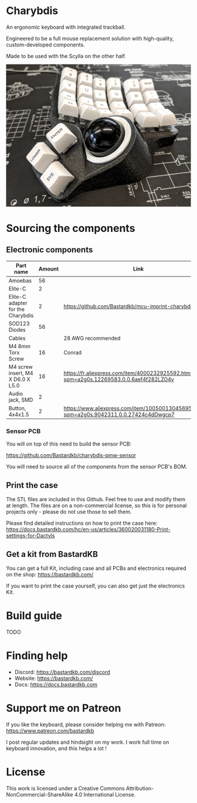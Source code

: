 # Charybdis


An ergonomic keyboard with integrated trackball.

Engineered to be a full mouse replacement solution with high-quality, custom-developed components.

Made to be used with the Scylla on the other half.

![](pics/1aa.png)

# Sourcing the components

## Electronic components


| Part name                         | Amount | Link                                                                                    |
| --------------------------------- | ------ | --------------------------------------------------------------------------------------- |
| Amoebas                           | 56     |                                                                                         |
| Elite-C                           | 2      |                                                                                         |
| Elite-C adapter for the Charybdis          | 2      | https://github.com/Bastardkb/mcu-imprint-charybdis                                          |
| SOD123 Diodes                     | 56     |                                                                                         |
| Cables                            |        | 28 AWG recommended                                                                      |
| M4 8mm Torx Screw                 | 16     | Conrad                                                                                  |
| M4 screw insert, M4 X D6.0 X L5.0 | 16     | https://fr.aliexpress.com/item/4000232925592.html?spm=a2g0s.12269583.0.0.6aef4f282LZO4v |
| Audio jack, SMD                   | 2      |                                                                                         |
| Button, 4x4x1.5                   | 2      | https://www.aliexpress.com/item/1005001304569553.html?spm=a2g0s.9042311.0.0.27424c4dDwgcp7 |


### Sensor PCB

You will on top of this need to build the sensor PCB:

https://github.com/Bastardkb/charybdis-pmw-sensor

You will need to source all of the components from the sensor PCB's BOM.

## Print the case

The STL files are included in this Github.
Feel free to use and modify them at length. The files are on a non-commercial license, so this is for personal projects only - please do not use those to sell them.

Please find detailed instructions on how to print the case here:
https://docs.bastardkb.com/hc/en-us/articles/360020031180-Print-settings-for-Dactyls

## Get a kit from BastardKB

You can get a full Kit, including case and all PCBs and electronics required on the shop:
https://bastardkb.com/

If you want to print the case yourself, you can also get just the electronics Kit.

# Build guide

TODO

# Finding help

- Discord: https://bastardkb.com/discord
- Website: https://bastardkb.com/
- Docs: https://docs.bastardkb.com

# Support me on Patreon

If you like the keyboard, please consider helping me with Patreon: https://www.patreon.com/bastardkb

I post regular updates and hindsight on my work. I work full time on keyboard innovation, and this helps a lot !

# License 

This work is licensed under a Creative Commons Attribution-NonCommercial-ShareAlike 4.0 International License.
